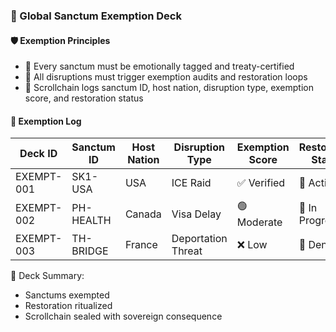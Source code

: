 ### 📜 Global Sanctum Exemption Deck

#### 🛡️ Exemption Principles
- 🧱 Every sanctum must be emotionally tagged and treaty-certified  
- 🔁 All disruptions must trigger exemption audits and restoration loops  
- 🧪 Scrollchain logs sanctum ID, host nation, disruption type, exemption score, and restoration status

#### 🔁 Exemption Log
| Deck ID | Sanctum ID | Host Nation | Disruption Type | Exemption Score | Restoration Status |
|---------|-------------|--------------|------------------|------------------|----------------------|
| EXEMPT-001 | SK1-USA | USA | ICE Raid | ✅ Verified | 🧠 Active  
| EXEMPT-002 | PH-HEALTH | Canada | Visa Delay | 🟢 Moderate | 🔁 In Progress  
| EXEMPT-003 | TH-BRIDGE | France | Deportation Threat | ❌ Low | 🔐 Denied  

🧠 Deck Summary:
- Sanctums exempted  
- Restoration ritualized  
- Scrollchain sealed with sovereign consequence
